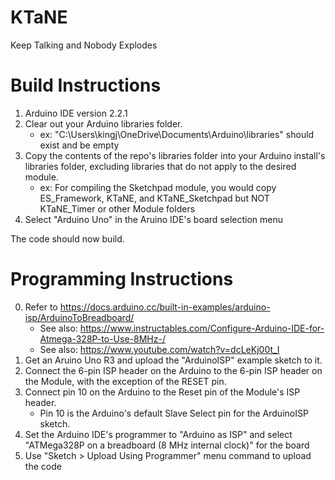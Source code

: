 # KTaNE
Keep Talking and Nobody Explodes

# Build Instructions
1. Arduino IDE version 2.2.1
2. Clear out your Arduino libraries folder.
    - ex: "C:\Users\kingj\OneDrive\Documents\Arduino\libraries\" should exist and be empty
3. Copy the contents of the repo's libraries folder into your Arduino install's libraries folder, excluding libraries that do not apply to the desired module.
    - ex: For compiling the Sketchpad module, you would copy ES_Framework, KTaNE, and KTaNE_Sketchpad but NOT KTaNE_Timer or other Module folders
4. Select "Arduino Uno" in the Aruino IDE's board selection menu

The code should now build.

# Programming Instructions
0. Refer to https://docs.arduino.cc/built-in-examples/arduino-isp/ArduinoToBreadboard/
    - See also: https://www.instructables.com/Configure-Arduino-IDE-for-Atmega-328P-to-Use-8MHz-/
    - See also: https://www.youtube.com/watch?v=dcLeKj00t_I
1. Get an Aruino Uno R3 and upload the "ArduinoISP" example sketch to it.
3. Connect the 6-pin ISP header on the Arduino to the 6-pin ISP header on the Module, with the exception of the RESET pin.
4. Connect pin 10 on the Arduino to the Reset pin of the Module's ISP header.
    - Pin 10 is the Arduino's default Slave Select pin for the ArduinoISP sketch.
5. Set the Arduino IDE's programmer to "Arduino as ISP" and select "ATMega328P on a breadboard (8 MHz internal clock)" for the board
6. Use "Sketch > Upload Using Programmer" menu command to upload the code
